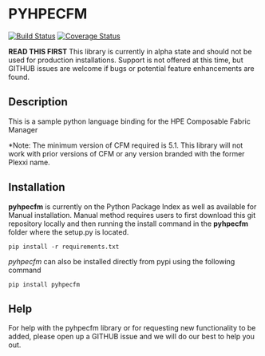 # PYHPECFM

[![Build Status](https://travis-ci.org/netmanchris/pyhpecfm.svg?branch=master)](https://travis-ci.org/netmanchris/pyhpecfm)
[![Coverage Status](https://coveralls.io/repos/github/netmanchris/pyhpecfm/badge.svg?branch=master)](https://coveralls.io/github/netmanchris/pyhpecfm?branch=master)

**READ THIS FIRST**
This library is currently in alpha state and should not be used for production installations. 
Support is not offered at this time, but GITHUB issues are welcome if bugs or potential feature 
enhancements are found. 

## Description

This is a sample python language binding for the HPE Composable Fabric Manager

*Note: The minimum version of CFM required is 5.1. This library will not work with prior versions
 of CFM or any version branded with the former Plexxi name. 

## Installation

**pyhpecfm** is currently  on the Python Package Index as well as available for Manual installation. 
Manual method requires users to first download this git repository locally and then running the install
command in the **pyhpecfm** folder where the setup.py is located.
 
 `pip install -r requirements.txt`
 
 *pyhpecfm* can also be installed directly from pypi using the following command
 
 `pip install pyhpecfm`
 


## Help

For help with the pyhpecfm library or for requesting new functionality to be added, please open up a GITHUB issue and we will do our best to help you out.

